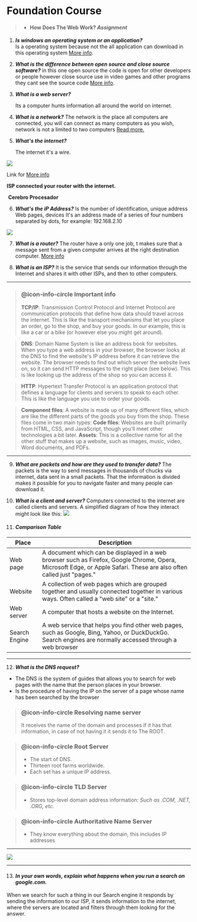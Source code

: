 # Foundation Course 

> * #### How Does The Web Work? ***Assignment***
  
  1.  ***Is windows an operating system or an application?***           
           Is a operating system because not the all application can download in this operating system  [More info](https://developer.mozilla.org/en-US/docs/Learn/Common_questions/Web_mechanics/Pages_sites_servers_and_search_engines). 
      
 2. ***What is the difference between open source and close source software?***
       in this one open source the code is open for other developers or people however close source use in video games and other programs they cant see the source code [More info](https://developer.mozilla.org/en-US/docs/Learn/Common_questions/Web_mechanics/How_does_the_Internet_work).
       
 3. ***What is a web server?***
        
       Its a computer hunts information all around the world on internet.

 4. ***What is a network?*** 
 The network is the place all computers are connected, you will can connect as many computers as you wish, network is not a limited to two computers  [Read more.](https://developer.mozilla.org/en-US/docs/Learn/Common_questions/Web_mechanics/How_does_the_Internet_work)
 
 5. ***What's the internet?*** 
 
       
      The internet it's a wire.

![](https://imagizer.imageshack.com/img923/3655/cZqLkm.jpg)
     
     
  Link for [More info](https://developer.mozilla.org/en-US/docs/Learn/Common_questions/Web_mechanics/How_does_the_Internet_work)
      
   
   
  **ISP connected your router with the internet.**

   <i class="fa fa-refresh fa-spin fa-2x"></i> &nbsp;**Cerebro Procesador**


  6. ***What's the iP Address?*** 
 Is the number of identification, unique address
 Web pages, devices
  It's an address made of a series of four numbers separated by dots, for example: 192.168.2.10 
  
            
 ![](https://developer.mozilla.org/en-US/docs/Learn/Common_questions/Web_mechanics/How_does_the_Internet_work/internet-schema-7.png)
  
  7. ***What is a router?***
 The router have a only one job, t makes sure that a message sent from a given computer arrives at the right destination computer. [More info](https://developer.mozilla.org/en-US/docs/Learn/Common_questions/Web_mechanics/How_does_the_Internet_work)
 
 8. ***What is an ISP?***
 It is the service that sends our information through the Internet and shares it with other ISPs, and then to other computers.
 
 --- 
 
 > ### @icon-info-circle Important info
 > **TCP/IP**: Transmission Control Protocol and Internet Protocol are communication protocols that define how data should travel across the internet. This is like the transport mechanisms that let you place an order, go to the shop, and buy your goods. In our example, this is like a car or a bike (or however else you might get around).

 > **DNS**: Domain Name System is like an address book for websites. When you type a web address in your browser, the browser looks at the DNS to find the website's IP address before it can retrieve the website. The browser needs to find out which server the website lives on, so it can send HTTP messages to the right place (see below). This is like looking up the address of the shop so you can access it.

> **HTTP**: Hypertext Transfer Protocol is an application protocol that defines a language for clients and servers to speak to each other. This is like the language you use to order your goods.

> **Component files**: A website is made up of many different files, which are like the different parts of the goods you buy from the shop. These files come in two main types:
**Code files**: Websites are built primarily from HTML, CSS, and JavaScript, though you'll meet other technologies a bit later.
**Assets**: This is a collective name for all the other stuff that makes up a website, such as images, music, video, Word documents, and PDFs.
  
  ---
 9. ***What are packets and how are they used to transfer data?***
 The packets is the way to send messages in thousands of chucks via internet, data sent in a small packets. That the information is divided makes it possible for you to navigate faster and many people can download it.   
 
 10. ***What is a client and server?***
 Computers connected to the internet are called clients and servers. A simplified diagram of how they interact might look like this:
 ![](https://developer.mozilla.org/en-US/docs/Learn/Getting_started_with_the_web/How_the_Web_works/simple-client-server.png)
 
 11. #### ***Comparison Table***
 
 | Place       | Description      |
|----------------|----------------|
| Web page | A document which can be displayed in a web browser such as Firefox, Google Chrome, Opera, Microsoft Edge, or Apple Safari. These are also often called just "pages." |
|Website|A collection of web pages which are grouped together and usually connected together in various ways. Often called a "web site" or a "site."|
|Web server|A computer that hosts a website on the Internet.|
|Search Engine|A web service that helps you find other web pages, such as Google, Bing, Yahoo, or DuckDuckGo. Search engines are normally accessed through a web browser|
---
12. ***What is the DNS request?***
- The DNS is the system of guides that allows you to search for web pages with the name that the person places in your browser.
-   Is the procedure of having the IP on the server of a page whose name has been searched by the browser

 > ### @icon-info-circle Resolving name server
 > It receives the name of the domain and processes if it has that information, in case of not having it it sends it to The ROOT.

 > ### @icon-info-circle Root Server
 > - The start of DNS.
 > - Thirteen root farms worldwide.
 > - Each set has a unique IP address. 

 > ### @icon-info-circle TLD Server
 > - Stores top-level domain address information: 
 *Such as .COM, .NET, .ORG, etc.*
 
 > ### @icon-info-circle Authoritative Name Server 
 > - They know everything about the domain, this includes IP addresses
 
  ---
 
 ![](https://imagizer.imageshack.com/img924/3232/RGrlPj.jpg)
 

 --- 
 
 
 13. #### ***In your own words, explain what happens when you run a search on google.com.***
   When we search for such a thing in our Search engine it responds by sending the information to our ISP, it sends information to the internet, where the servers are located and filters through them looking for the answer.
 
 
